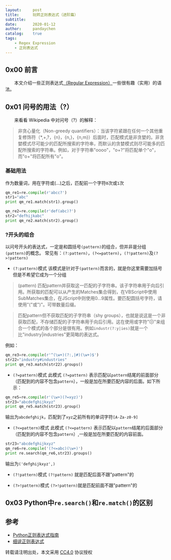```yaml
---
layout:     post
title:      玩转正则表达式（进阶篇）
subtitle:   
date:       2020-01-12
author:     pandaychen
catalog:    true
tags:
    - Regex Expression
    - 正则表达式
---
```


##  0x00    前言
&emsp;&emsp;本文介绍一些正则表达式[（Regular Expression）](https://zh.wikipedia.org/wiki/%E6%AD%A3%E5%88%99%E8%A1%A8%E8%BE%BE%E5%BC%8F)一些很有趣（实用）的语法。

## 0x01 问号的用法（?）
&emsp;&emsp;来看看 Wikipedia 中对问号（?）的解释：
>   非贪心量化（Non-greedy quantifiers）：当该字符紧跟在任何一个其他重复修饰符（*,+,?，{n}，{n,}，{n,m}）后面时，匹配模式是非贪婪的。非贪婪模式尽可能少的匹配所搜索的字符串，而默认的贪婪模式则尽可能多的匹配所搜索的字符串。例如，对于字符串"oooo"，"o+?"将匹配单个"o"，而"o+"将匹配所有"o"。

###	基础用法
作为数量词，用在字符或(...)之后，匹配前一个字符`0`次或`1`次

```python
qm_re1=re.compile(r'abcc?')
str1="abc"
print qm_re1.match(str1).group()

qm_re2=re.compile(r'def(abc)?')
str2="defhijkabc"
print qm_re2.match(str2).group()
```

###   ?开头的组合
以问号开头的表达式，一定是和圆括号`(pattern)`的组合，但并非是分组`(pattern)`的概念。 常见有：`(?:pattern)`，`(?<=pattern)`，`(?!pattern)`及`(?>!pattern)`

-   `(?:pattern)`模式
该模式是针对于`(pattern)`而言的，就是你这里需要加括号但是不希望它成为一个分组
> (pattern)	匹配pattern并获取这一匹配的子字符串。该子字符串用于向后引用。所获取的匹配可以从产生的Matches集合得到，在VBScript中使用SubMatches集合，在JScript中则使用$0…$9属性。要匹配圆括号字符，请使用"\("或"\)"。可带数量后缀。

> 匹配pattern但不获取匹配的子字符串（shy groups），也就是说这是一个非获取匹配，不存储匹配的子字符串用于向后引用。这在使用或字符"(|)"来组合一个模式的各个部分是很有用。例如`industr(?:y|ies)`就是一个比"industry|industries"更简略的表达式。

例如：
```python
qm_re3=re.compile(r'^(\w+)(?:,|#)(\w+)$')
str22="industry#industries"
print qm_re3.match(str22).groups()
```

-   `(?=pattern)`模式
此模式 `(?=pattern)` 表示匹配以`pattern`结尾的前面部分（匹配到的内容不包含`pattern`），一般是加在所要匹配内容的后面。如下所示：
```python
qm_re5=re.compile(r'(\w+)(?=xyz)')
str23="abcdefghijkxyz"
print qm_re5.match(str23).group()
```
输出为`abcdefghijk`，匹配到了`xyz`之前所有的单词字符`[A-Za-z0-9]`

-	`(?<=pattern)`模式
此模式 `(?<=pattern)` 表示匹配以`pattern`结尾的后面部分（匹配到的内容不包含`pattern`）,一般是加在所要匹配的内容前面。

```python
str23="abcdefghijkxyz"
qm_re6=re.compile('(?<=abc)(\w+)')
print re.search(qm_re6,str23).groups()
```
输出为`('defghijkxyz',)`

-	`(?!pattern)`模式
`(?!pattern)` 就是匹配后面不跟"pattern"的

-	`(?>!pattern)`模式
`(?>!pattern)`就是匹配前面不跟"pattern"的


##	0x03    Python中`re.search()`和`re.match()`的区别


##  参考
-   [Python正则表达式指南](https://www.cnblogs.com/huxi/archive/2010/07/04/1771073.html)
-	[细说正则表达式](https://www.jianshu.com/p/147fab022566)

转载请注明出处，本文采用 [CC4.0](http://creativecommons.org/licenses/by-nc-nd/4.0/) 协议授权
